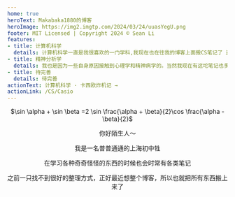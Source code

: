 ```yaml
---
home: true
heroText: Makabaka1880的博客
heroImage: https://img2.imgtp.com/2024/03/24/uuasYegU.png
footer: MIT Licensed | Copyright 2024 © Sean Li
features:
- title: 计算机科学
  details: 计算机科学一直是我很喜欢的一门学科,我现在也在往我的博客上面搬CS笔记了 还没搬完
- title: 精神分析学
  details: 我也是因为一些自身原因接触到心理学和精神病学的。当然我现在有这坨笔记也多亏了我当初脑抽选读了弗洛伊德的讲义
- title: 待完善
  details: 待完善
actionText: 计算机科学 · 卡西欧炸机记 →
actionLink: /CS/Casio
---
```



<center>

$\sin \alpha + \sin \beta =2 \sin \frac{\alpha + \beta}{2}\cos \frac{\alpha - \beta}{2}$

你好陌生人～

我是一名普普通通的上海初中牲

在学习各种奇奇怪怪的东西的时候也会时常有各类笔记

之前一只找不到很好的整理方式，正好最近想整个博客，所以也就把所有东西搬上来了

</center>